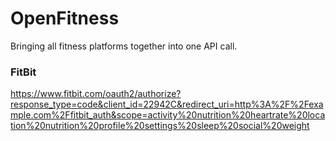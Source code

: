 # OpenFitness

Bringing all fitness platforms together into one API call.

### FitBit

https://www.fitbit.com/oauth2/authorize?response_type=code&client_id=22942C&redirect_uri=http%3A%2F%2Fexample.com%2Ffitbit_auth&scope=activity%20nutrition%20heartrate%20location%20nutrition%20profile%20settings%20sleep%20social%20weight
